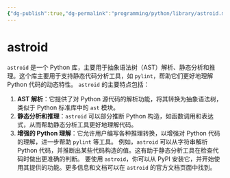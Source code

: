 ```yaml
---
{"dg-publish":true,"dg-permalink":"programming/python/library/astroid.md","permalink":"/programming/python/library/astroid.md/"}
---
```



# astroid

`astroid` 是一个 Python 库，主要用于抽象语法树（AST）解析、静态分析和推理。这个库主要用于支持静态代码分析工具，如 `pylint`，帮助它们更好地理解 Python 代码的动态特性。 `astroid` 的主要特点包括：

1. **AST 解析**：它提供了对 Python 源代码的解析功能，将其转换为抽象语法树，类似于 Python 标准库中的 `ast` 模块。
2. **静态分析和推理**：`astroid` 可以部分推断 Python 构造，如函数调用和表达式，从而帮助静态分析工具更好地理解代码。
3. **增强的 Python 理解**：它允许用户编写各种推理转换，以增强对 Python 代码的理解，进一步帮助 `pylint` 等工具。 例如，`astroid` 可以从字符串解析 Python 代码，并推断出某些代码构造的值。这有助于静态分析工具在检查代码时做出更准确的判断。 要使用 `astroid`，你可以从 PyPI 安装它，并开始使用其提供的功能。更多信息和文档可以在 `astroid` 的官方文档页面中找到。